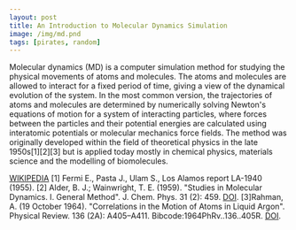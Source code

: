 ```yaml
---
layout: post
title: An Introduction to Molecular Dynamics Simulation
image: /img/md.pnd
tags: [pirates, random]
---
```


Molecular dynamics (MD) is a computer simulation method for studying the physical movements of atoms and molecules. The atoms and molecules are allowed to interact for a fixed period of time, giving a view of the dynamical evolution of the system. In the most common version, the trajectories of atoms and molecules are determined by numerically solving Newton's equations of motion for a system of interacting particles, where forces between the particles and their potential energies are calculated using interatomic potentials or molecular mechanics force fields. The method was originally developed within the field of theoretical physics in the late 1950s[1][2][3] but is applied today mostly in chemical physics, materials science and the modelling of biomolecules.

[WIKIPEDIA](https://en.wikipedia.org/wiki/Molecular_dynamics)
[1] Fermi E., Pasta J., Ulam S., Los Alamos report LA-1940 (1955).
[2] Alder, B. J.; Wainwright, T. E. (1959). "Studies in Molecular Dynamics. I. General Method". J. Chem. Phys. 31 (2): 459. [DOI](doi:10.1063/1.1730376).
[3]Rahman, A. (19 October 1964). "Correlations in the Motion of Atoms in Liquid Argon". Physical Review. 136 (2A): A405–A411. Bibcode:1964PhRv..136..405R. [DOI](doi:10.1103/PhysRev.136.A405).
